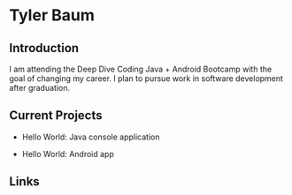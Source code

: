 # Tyler Baum

## Introduction

I am attending the Deep Dive Coding Java + Android Bootcamp with the goal of changing my career. I plan to pursue work in software development after graduation. 

## Current Projects

* Hello World: Java console application

* Hello World: Android app

## Links